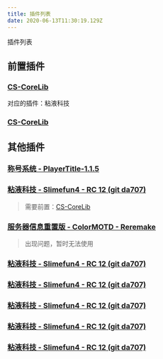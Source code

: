 ```yaml
---
title: 插件列表
date: 2020-06-13T11:30:19.129Z
---
```

插件列表

## 前置插件

### [CS-CoreLib](https://thebusybiscuit.github.io/builds/TheBusyBiscuit/CS-CoreLib/master/)
对应的插件：粘液科技

### [CS-CoreLib](https://thebusybiscuit.github.io/builds/TheBusyBiscuit/CS-CoreLib/master/)

## 其他插件

### [称号系统 - PlayerTitle-1.1.5](https://www.mcbbs.net/thread-1004671-1-1.html)

### [粘液科技 - Slimefun4 - RC 12 (git da707)](https://github.com/StarWishsama/Slimefun4)
>需要前置：[CS-CoreLib](https://thebusybiscuit.github.io/builds/TheBusyBiscuit/CS-CoreLib/master/)

### [服务器信息重置版 - ColorMOTD - Reremake](https://www.mcbbs.net/forum.php?mod=viewthread&tid=866686)
>出现问题，暂时无法使用

### [粘液科技 - Slimefun4 - RC 12 (git da707)](https://github.com/StarWishsama/Slimefun4)

### [粘液科技 - Slimefun4 - RC 12 (git da707)](https://github.com/StarWishsama/Slimefun4)

### [粘液科技 - Slimefun4 - RC 12 (git da707)](https://github.com/StarWishsama/Slimefun4)

### [粘液科技 - Slimefun4 - RC 12 (git da707)](https://github.com/StarWishsama/Slimefun4)

### [粘液科技 - Slimefun4 - RC 12 (git da707)](https://github.com/StarWishsama/Slimefun4)
